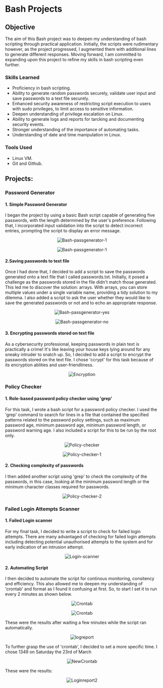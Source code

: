 # Bash Projects

## Objective
The aim of this Bash project was to deepen my understanding of bash scripting through practical application. Initially, the scripts were rudimentary however, as the project progressed, I augmented them with additional lines to generate different responses. Moving forward, I am committed to expanding upon this project to refine my skills in bash scripting even further.

### Skills Learned
 - Proficiency in bash scripting. 
 - Ability to generate random passwords securely, validate user input and save passwords to a text file securely.
 - Enhanced security awareness of restricting script execution to users with sudo privileges, to limit access to sensitive information.
 - Deepen understanding of privilege escalation on Linux.
 - Ability to generate logs and reports for tarcking and documenting security events.
 - Stronger understanding of the importance of automating tasks.
 -  Understanding of date and time manipulation in Linux.

### Tools Used
- Linux VM.
- Git and Github. 

## Projects:
### Password Generator
#### 1. Simple Password Generator
I began the project by using a basic Bash script capable of generating five passwords, with the length determined by the user's preference. Following that, I incorporated input validation into the script to detect incorrect entries, prompting the script to display an error message.
<p align="center">
    <img src="https://github.com/anesum1/Bash-Projects/assets/119237115/f432266c-c867-4816-86bf-83a0dc6940cb" alt="Bash-passgenerator-1">
</p>


<p align="center">
    <img src="https://github.com/anesum1/Bash-Projects/assets/119237115/52f38cbf-06b3-40d6-8626-5fb8e590c9a6" alt="Bash-passgenerator-1">
</p>

#### 2.Saving passwords to text file
Once I had done that, I decided to add a script to save the passwords generated onto a text file that I called passwords.txt. Initially, it posed a challenge as the passwords stored in the file didn't match those generated. This led me to discover the solution: arrays. With arrays, you can store multiple values under a single variable name, providing a tidy solution to my dilemma.  I also added a script to ask the user whether they would like to save the generated passwords or not and to echo an appropriate response.

<p align="center">
    <img src="https://github.com/anesum1/Bash-Projects/assets/119237115/32c4cfae-26bb-4696-9d4e-a44471df2f4b" alt="Bash-passgenerator-yes">
</p>

<p align="center">
    <img src="https://github.com/anesum1/Bash-Projects/assets/119237115/50df9c1a-97bb-4f60-8f55-9061a6e76be7" alt="Bash-passgenerator-no">
</p>

#### 3. Encrypting passwords stored on text file
As a cybersecurity professional, keeping passwords in plain text is practically a crime! It's like leaving  your house keys lying around for any sneaky intruder to snatch up. So, I decided to add a script to encrypt the passwords stored on the text file. I chose 'ccrypt' for this task because of its encryption ablities and user-friendliness. 

<p align="center">
    <img src="https://github.com/anesum1/Bash-Projects/assets/119237115/3fd21f14-f509-4338-ab3b-acec5839c6c0" alt="Encryption">
</p>  

### Policy Checker
#### 1. Role-based password policy checker using 'grep'
For this task, I wrote a bash script for a password policy checker. I used the 'grep' command to search for lines in a file  that contained the specified patterns related to the password policy settings, such as maximum password age, minimum password age, minimum password length, or password warning age. I also included a script for this to be run by the root only. 

<p align="center">
    <img src="https://github.com/anesum1/Bash-Projects/assets/119237115/93717c83-5893-42eb-9e10-139797d177bd" alt="Policy-checker">
</p>

<p align="center">
    <img src="https://github.com/anesum1/Bash-Projects/assets/119237115/0f6b75c7-7dde-4ff6-aaeb-d7e50e4b9488" alt="Policy-checker-1">
</p>

#### 2. Checking complexity of passwords
I then added another script using 'grep' to check the complexity of the passwords, in this case, looking at the minimum password length or the minimum character classes required for passwords.

<p align="center">
    <img src="https://github.com/anesum1/Bash-Projects/assets/119237115/33c43d27-1a67-426f-8b2d-64317230667f" alt="Policy-checker-2">
</p>


### Failed Login Attempts Scanner
#### 1. Failed Login scanner
For my final task, I decided to write a script to check for failed login attempts. There are many advantaged of checking for failed login attempts including detecting potential unauthorised attempts to the system and for early indication of an intrusion attempt.

<p align="center">
    <img src="https://github.com/anesum1/Bash-Projects/assets/119237115/0009230e-6726-412b-9eef-b19a7cfb7208" alt="Login-scanner">
</p>

#### 2. Automating Script
I then decided to automate the script for continous monitoring, consitency and efficiency. This also allowed me to deepen my understanding of 'crontab' and format as I found it confusing at first. So, to start I set it to run every 2 minutes as shown below.
<p align="center">
    <img src="https://github.com/anesum1/Bash-Projects/assets/119237115/5e5c708a-83ed-429d-98cd-db2f3584180e" alt="Crontab">
</p>


<p align="center">
    <img src="https://github.com/anesum1/Bash-Projects/assets/119237115/b15d8746-5024-4cca-bf1e-72ea393b5fd1" alt="Crontab">
</p>

These were the results after waiting a few minutes while the script ran automatically.

<p align="center">
    <img src="https://github.com/anesum1/Bash-Projects/assets/119237115/bc4ba765-dce4-49d8-a227-431daf787230" alt="logreport">
</p>

To further grasp the use of 'crontab', I decided to set a more specific time. I chose 1349 on Saturday the 23rd of March 

<p align="center">
    <img src="https://github.com/anesum1/Bash-Projects/assets/119237115/81bc93e4-4406-43cc-8756-4aaaa13d2fb0" alt="NewCrontab">
</p>

These were the results:

<p align="center">
    <img src="https://github.com/anesum1/Bash-Projects/assets/119237115/08becb11-8346-440a-b329-2560695ed1d7" alt="Loginreport2">
</p>
